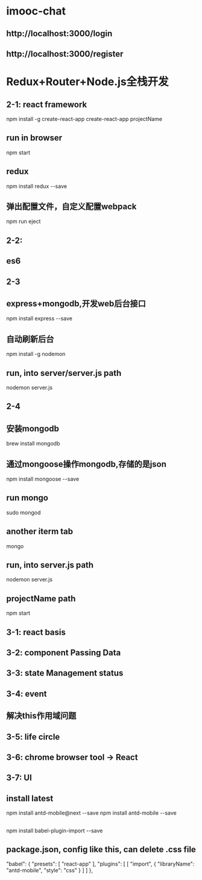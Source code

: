 # imooc-chat

## http://localhost:3000/login

## http://localhost:3000/register

# Redux+Router+Node.js全栈开发


## 2-1: react framework
npm install -g create-react-app
create-react-app projectName
## run in browser
npm start
## redux
npm install redux --save
## 弹出配置文件，自定义配置webpack
npm run eject


## 2-2: 
## es6


## 2-3
## express+mongodb,开发web后台接口
npm install express --save
## 自动刷新后台
npm install -g nodemon
## run, into server/server.js path
nodemon server.js
 

## 2-4
## 安装mongodb
brew install mongodb
## 通过mongoose操作mongodb,存储的是json
npm install mongoose --save
## run mongo
sudo mongod
## another iterm tab
mongo
## run, into server.js path
nodemon server.js
## projectName path
npm start


## 3-1: react basis


## 3-2: component Passing Data


## 3-3: state Management status


## 3-4: event
## 解决this作用域问题


## 3-5: life circle


## 3-6: chrome browser tool -> React 


## 3-7: UI
## install latest
npm install antd-mobile@next --save
npm install antd-mobile --save
## 
npm install babel-plugin-import --save
## package.json, config like this, can delete .css file
"babel": {
    "presets": [
      "react-app"
    ],
    "plugins": [
      [
        "import",
        {
          "libraryName": "antd-mobile",
          "style": "css"
        }
      ]
    ]
  },
